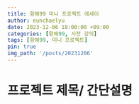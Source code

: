 ```yaml
---
title: 항해99 미니 프로젝트 에세이
author: eunchaelyu
date: 2023-12-06 18:00:00 +09:00
categories: [항해99, 사전 강의]
tags: [항해99, 미니 프로젝트]
pin: true
img_path: '/posts/20231206'
---
```



# 프로젝트 제목/ 간단설명







